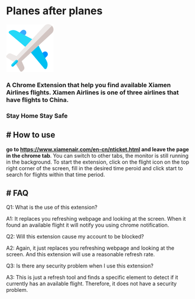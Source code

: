 # Planes after planes

![logo](https://github.com/nosna/planes_after_planes/blob/master/img/plane.png)

### A Chrome Extension that help you find available Xiamen Airlines flights. Xiamen Airlines is one of three airlines that have flights to China.

### **Stay Home Stay Safe**


## #  How to use

**go to https://www.xiamenair.com/en-cn/nticket.html and leave the page in the chrome tab**. You can switch to other tabs, the monitor is still running in the background. To start the extension, click on the flight icon on the top right corner of the screen, fill in the desired time peroid and click start to search for flights within that time period.



## # FAQ

Q1: What is the use of this extension?

A1: It replaces you refreshing webpage and looking at the screen. When it found an available flight it will notify you using chrome notification.


Q2: Will this extension cause my account to be blocked?

A2: Again, it just replaces you refreshing webpage and looking at the screen. And this extension will use a reasonable refresh rate.

Q3: Is there any security problem when I use this extension?

A3: This is just a refresh tool and finds a specific element to detect if it currently has an available flight. Therefore, it does not have a security problem.
